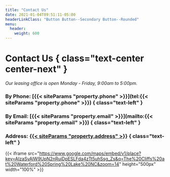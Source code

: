 ```yaml
---
title: "Contact Us"
date: 2021-01-04T09:51:11-05:00
headerLinkClass: "Button Button--Secondary Button--Rounded"
menu:
  header:
    weight: 600
---
```


# Contact Us { class="text-center center-next" }
*Our leasing office is open Monday - Friday, 9:00am to 5:00pm.*

### By Phone: [{{< siteParams "property.phone" >}}](tel:{{< siteParams "property.phone" >}}) { class="text-left" }
### By Email: [{{< siteParams "property.email" >}}](mailto:{{< siteParams "property.email" >}}) { class="text-left" }
### Address: [{{< siteParams "property.address" >}}](https://www.google.com/maps?ll=35.192898,-78.961683&z=14&t=m&hl=en-US&gl=US&mapclient=embed&cid=17087471354080958223) { class="text-left" }

{{< iframe src="https://www.google.com/maps/embed/v1/place?key=AIzaSyAlW9UpN2nRujDpESLFda4zTt5uhSsg_Zs&q=The%20Cliffs%20at%20Waterford%20Spring%20Lake%20NC&zoom=14" height="500px" width="100%" >}}
